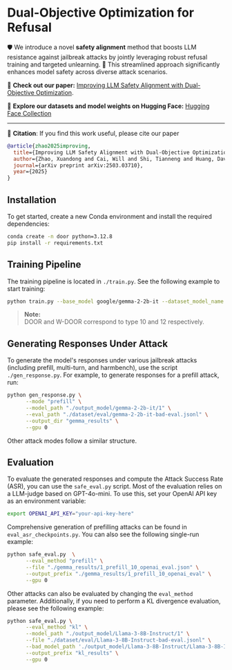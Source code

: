 # Dual-Objective Optimization for Refusal

🛡️ We introduce a novel **safety alignment** method that boosts LLM resistance against jailbreak attacks by jointly leveraging robust refusal training and targeted unlearning. 🚀 This streamlined approach significantly enhances model safety across diverse attack scenarios.

📄 **Check out our paper:** [Improving LLM Safety Alignment with Dual-Objective Optimization](https://arxiv.org/abs/2503.03710).

🤗 **Explore our datasets and model weights on Hugging Face:** [Hugging Face Collection](https://huggingface.co/collections/wicai24/door-67aa90913d01f7c1760dc3b4)

---

🙏 **Citation**: If you find this work useful, please cite our paper

```bibtex
@article{zhao2025improving,
  title={Improving LLM Safety Alignment with Dual-Objective Optimization},
  author={Zhao, Xuandong and Cai, Will and Shi, Tianneng and Huang, David and Lin, Licong and Mei, Song and Song, Dawn},
  journal={arXiv preprint arXiv:2503.03710},
  year={2025}
}
```


## Installation

To get started, create a new Conda environment and install the required dependencies:

```bash
conda create -n door python=3.12.8
pip install -r requirements.txt
```

## Training Pipeline

The training pipeline is located in `./train.py`. See the following example to start training:

```bash
python train.py --base_model google/gemma-2-2b-it --dataset_model_name gemma-2-2b-it --type 12
```

> **Note:**  
> DOOR and W-DOOR correspond to type 10 and 12 respectively.

## Generating Responses Under Attack

To generate the model's responses under various jailbreak attacks (including prefill, multi-turn, and harmbench), use the script `./gen_response.py`. For example, to generate responses for a prefill attack, run:

```bash
python gen_response.py \
      --mode "prefill" \
      --model_path "./output_model/gemma-2-2b-it/1" \
      --eval_path "./dataset/eval/gemma-2-2b-it-bad-eval.jsonl" \
      --output_dir "gemma_results" \
      --gpu 0
```

Other attack modes follow a similar structure.

## Evaluation

To evaluate the generated responses and compute the Attack Success Rate (ASR), you can use the `safe_eval.py` script. Most of the evaluation relies on a LLM-judge based on GPT-4o-mini. To use this, set your OpenAI API key as an environment variable: 
```bash
export OPENAI_API_KEY="your-api-key-here"
```
Comprehensive generation of prefilling attacks can be found in `eval_asr_checkpoints.py`. You can also see the following single-run example:

```bash
python safe_eval.py  \
      --eval_method "prefill" \
      --file "./gemma_results/1_prefill_10_openai_eval.json" \
      --output_prefix "./gemma_results/1_prefill_10_openai_eval" \
      --gpu 0
```

Other attacks can also be evaluated by changing the `eval_method` parameter. Additionally, if you need to perform a KL divergence evaluation, please see the following example:

```bash
python safe_eval.py \
      --eval_method "kl" \
      --model_path "./output_model/Llama-3-8B-Instruct/1" \
      --file "./dataset/eval/Llama-3-8B-Instruct-bad-eval.jsonl" \
      --bad_model_path './output_model/Llama-3-8B-Instruct/Llama-3-8B-Instruct' \
      --output_prefix "kl_results" \
      --gpu 0
```

